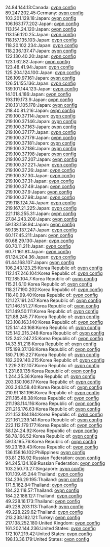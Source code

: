 24.84.144.13:Canada: [ovpn config](vpn/24_84_144_13.ovpn)  
89.247.202.45:Germany: [ovpn config](vpn/89_247_202_45.ovpn)  
103.201.129.18:Japan: [ovpn config](vpn/103_201_129_18.ovpn)  
106.163.177.202:Japan: [ovpn config](vpn/106_163_177_202.ovpn)  
113.154.24.120:Japan: [ovpn config](vpn/113_154_24_120.ovpn)  
113.156.120.25:Japan: [ovpn config](vpn/113_156_120_25.ovpn)  
118.157.135.103:Japan: [ovpn config](vpn/118_157_135_103.ovpn)  
118.20.102.234:Japan: [ovpn config](vpn/118_20_102_234.ovpn)  
118.236.137.47:Japan: [ovpn config](vpn/118_236_137_47.ovpn)  
122.130.40.20:Japan: [ovpn config](vpn/122_130_40_20.ovpn)  
123.1.62.82:Japan: [ovpn config](vpn/123_1_62_82.ovpn)  
123.48.41.94:Japan: [ovpn config](vpn/123_48_41_94.ovpn)  
125.204.124.100:Japan: [ovpn config](vpn/125_204_124_100.ovpn)  
126.109.97.161:Japan: [ovpn config](vpn/126_109_97_161.ovpn)  
126.51.155.136:Japan: [ovpn config](vpn/126_51_155_136.ovpn)  
139.101.144.123:Japan: [ovpn config](vpn/139_101_144_123.ovpn)  
14.101.4.186:Japan: [ovpn config](vpn/14_101_4_186.ovpn)  
193.119.173.9:Japan: [ovpn config](vpn/193_119_173_9.ovpn)  
210.131.105.178:Japan: [ovpn config](vpn/210_131_105_178.ovpn)  
218.40.81.216:Japan: [ovpn config](vpn/218_40_81_216.ovpn)  
219.100.37.114:Japan: [ovpn config](vpn/219_100_37_114.ovpn)  
219.100.37.146:Japan: [ovpn config](vpn/219_100_37_146.ovpn)  
219.100.37.163:Japan: [ovpn config](vpn/219_100_37_163.ovpn)  
219.100.37.177:Japan: [ovpn config](vpn/219_100_37_177.ovpn)  
219.100.37.179:Japan: [ovpn config](vpn/219_100_37_179.ovpn)  
219.100.37.181:Japan: [ovpn config](vpn/219_100_37_181.ovpn)  
219.100.37.186:Japan: [ovpn config](vpn/219_100_37_186.ovpn)  
219.100.37.198:Japan: [ovpn config](vpn/219_100_37_198.ovpn)  
219.100.37.207:Japan: [ovpn config](vpn/219_100_37_207.ovpn)  
219.100.37.221:Japan: [ovpn config](vpn/219_100_37_221.ovpn)  
219.100.37.26:Japan: [ovpn config](vpn/219_100_37_26.ovpn)  
219.100.37.30:Japan: [ovpn config](vpn/219_100_37_30.ovpn)  
219.100.37.31:Japan: [ovpn config](vpn/219_100_37_31.ovpn)  
219.100.37.49:Japan: [ovpn config](vpn/219_100_37_49.ovpn)  
219.100.37.9:Japan: [ovpn config](vpn/219_100_37_9.ovpn)  
219.100.37.98:Japan: [ovpn config](vpn/219_100_37_98.ovpn)  
219.118.124.74:Japan: [ovpn config](vpn/219_118_124_74.ovpn)  
219.167.21.225:Japan: [ovpn config](vpn/219_167_21_225.ovpn)  
221.118.255.31:Japan: [ovpn config](vpn/221_118_255_31.ovpn)  
27.84.243.206:Japan: [ovpn config](vpn/27_84_243_206.ovpn)  
59.133.158.94:Japan: [ovpn config](vpn/59_133_158_94.ovpn)  
59.135.137.247:Japan: [ovpn config](vpn/59_135_137_247.ovpn)  
60.117.45.211:Japan: [ovpn config](vpn/60_117_45_211.ovpn)  
60.68.29.130:Japan: [ovpn config](vpn/60_68_29_130.ovpn)  
60.70.11.211:Japan: [ovpn config](vpn/60_70_11_211.ovpn)  
60.71.161.81:Japan: [ovpn config](vpn/60_71_161_81.ovpn)  
61.124.204.36:Japan: [ovpn config](vpn/61_124_204_36.ovpn)  
61.44.168.107:Japan: [ovpn config](vpn/61_44_168_107.ovpn)  
106.243.123.25:Korea Republic of: [ovpn config](vpn/106_243_123_25.ovpn)  
112.147.246.104:Korea Republic of: [ovpn config](vpn/112_147_246_104.ovpn)  
112.185.104.7:Korea Republic of: [ovpn config](vpn/112_185_104_7.ovpn)  
115.21.6.10:Korea Republic of: [ovpn config](vpn/115_21_6_10.ovpn)  
118.217.190.202:Korea Republic of: [ovpn config](vpn/118_217_190_202.ovpn)  
118.40.99.40:Korea Republic of: [ovpn config](vpn/118_40_99_40.ovpn)  
121.127.191.247:Korea Republic of: [ovpn config](vpn/121_127_191_247.ovpn)  
121.146.151.27:Korea Republic of: [ovpn config](vpn/121_146_151_27.ovpn)  
121.149.50.111:Korea Republic of: [ovpn config](vpn/121_149_50_111.ovpn)  
121.88.245.77:Korea Republic of: [ovpn config](vpn/121_88_245_77.ovpn)  
123.108.163.140:Korea Republic of: [ovpn config](vpn/123_108_163_140.ovpn)  
125.141.43.168:Korea Republic of: [ovpn config](vpn/125_141_43_168.ovpn)  
125.142.215.248:Korea Republic of: [ovpn config](vpn/125_142_215_248.ovpn)  
125.242.247.25:Korea Republic of: [ovpn config](vpn/125_242_247_25.ovpn)  
14.33.51.218:Korea Republic of: [ovpn config](vpn/14_33_51_218.ovpn)  
175.199.37.136:Korea Republic of: [ovpn config](vpn/175_199_37_136.ovpn)  
180.71.95.227:Korea Republic of: [ovpn config](vpn/180_71_95_227.ovpn)  
182.209.140.215:Korea Republic of: [ovpn config](vpn/182_209_140_215.ovpn)  
1.229.232.107:Korea Republic of: [ovpn config](vpn/1_229_232_107.ovpn)  
1.231.69.135:Korea Republic of: [ovpn config](vpn/1_231_69_135.ovpn)  
1.244.35.36:Korea Republic of: [ovpn config](vpn/1_244_35_36.ovpn)  
203.130.106.17:Korea Republic of: [ovpn config](vpn/203_130_106_17.ovpn)  
203.243.58.40:Korea Republic of: [ovpn config](vpn/203_243_58_40.ovpn)  
210.91.181.196:Korea Republic of: [ovpn config](vpn/210_91_181_196.ovpn)  
211.185.48.38:Korea Republic of: [ovpn config](vpn/211_185_48_38.ovpn)  
211.198.114.116:Korea Republic of: [ovpn config](vpn/211_198_114_116.ovpn)  
211.216.176.63:Korea Republic of: [ovpn config](vpn/211_216_176_63.ovpn)  
221.153.184.184:Korea Republic of: [ovpn config](vpn/221_153_184_184.ovpn)  
221.161.239.141:Korea Republic of: [ovpn config](vpn/221_161_239_141.ovpn)  
222.112.179.177:Korea Republic of: [ovpn config](vpn/222_112_179_177.ovpn)  
58.124.24.92:Korea Republic of: [ovpn config](vpn/58_124_24_92.ovpn)  
58.78.166.52:Korea Republic of: [ovpn config](vpn/58_78_166_52.ovpn)  
59.13.195.76:Korea Republic of: [ovpn config](vpn/59_13_195_76.ovpn)  
59.23.159.43:Korea Republic of: [ovpn config](vpn/59_23_159_43.ovpn)  
136.158.16.102:Philippines: [ovpn config](vpn/136_158_16_102.ovpn)  
93.81.218.92:Russian Federation: [ovpn config](vpn/93_81_218_92.ovpn)  
94.245.134.169:Russian Federation: [ovpn config](vpn/94_245_134_169.ovpn)  
103.250.73.27:Singapore: [ovpn config](vpn/103_250_73_27.ovpn)  
101.109.45.244:Thailand: [ovpn config](vpn/101_109_45_244.ovpn)  
134.236.29.195:Thailand: [ovpn config](vpn/134_236_29_195.ovpn)  
171.5.162.84:Thailand: [ovpn config](vpn/171_5_162_84.ovpn)  
184.22.118.57:Thailand: [ovpn config](vpn/184_22_118_57.ovpn)  
184.22.188.127:Thailand: [ovpn config](vpn/184_22_188_127.ovpn)  
49.228.16.173:Thailand: [ovpn config](vpn/49_228_16_173.ovpn)  
49.228.203.113:Thailand: [ovpn config](vpn/49_228_203_113.ovpn)  
49.228.229.62:Thailand: [ovpn config](vpn/49_228_229_62.ovpn)  
213.238.182.121:Turkey: [ovpn config](vpn/213_238_182_121.ovpn)  
217.138.252.180:United Kingdom: [ovpn config](vpn/217_138_252_180.ovpn)  
161.202.144.236:United States: [ovpn config](vpn/161_202_144_236.ovpn)  
172.107.219.42:United States: [ovpn config](vpn/172_107_219_42.ovpn)  
198.13.36.179:United States: [ovpn config](vpn/198_13_36_179.ovpn)  
